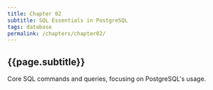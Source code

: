 ```yaml
---
title: Chapter 02
subtitle: SQL Essentials in PostgreSQL
tags: database
permalink: /chapters/chapter02/
---
```

## {{page.subtitle}}

Core SQL commands and queries, focusing on PostgreSQL's usage.
